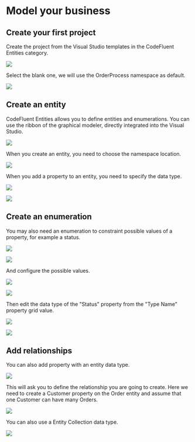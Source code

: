 # Model your business


## Create your first project

Create the project from the Visual Studio templates in the CodeFluent Entities category.

![](img/getting-started/model-your-business-00.png)

Select the blank one, we will use the OrderProcess namespace as default.

![](img/getting-started/model-your-business-14.png)


## Create an entity

CodeFluent Entities allows you to define entities and enumerations. You can use the ribbon of the graphical modeler, directly integrated into the Visual Studio.

![](img/getting-started/model-your-business-01.png)

When you create an entity, you need to choose the namespace location.

![](img/getting-started/model-your-business-02.png)

When you add a property to an entity, you need to specify the data type.

![](img/getting-started/model-your-business-03.png)

![](img/getting-started/model-your-business-04.png)


## Create an enumeration

You may also need an enumeration to constraint possible values of a property, for example a status.

![](img/getting-started/model-your-business-05.png)

![](img/getting-started/model-your-business-06.png)

And configure the possible values.

![](img/getting-started/model-your-business-07.png)

![](img/getting-started/model-your-business-08.png)

Then edit the data type of the "Status" property from the "Type Name" property grid value.

![](img/getting-started/model-your-business-09.png)

![](img/getting-started/model-your-business-10.png)


## Add relationships

You can also add property with an entity data type.

![](img/getting-started/model-your-business-11.png)

This will ask you to define the relationship you are going to create. Here we need to create a Customer property on the Order entity and assume that one Customer can have many Orders.

![](img/getting-started/model-your-business-12.png)

You can also use a Entity Collection data type.

![](img/getting-started/model-your-business-13.png)
